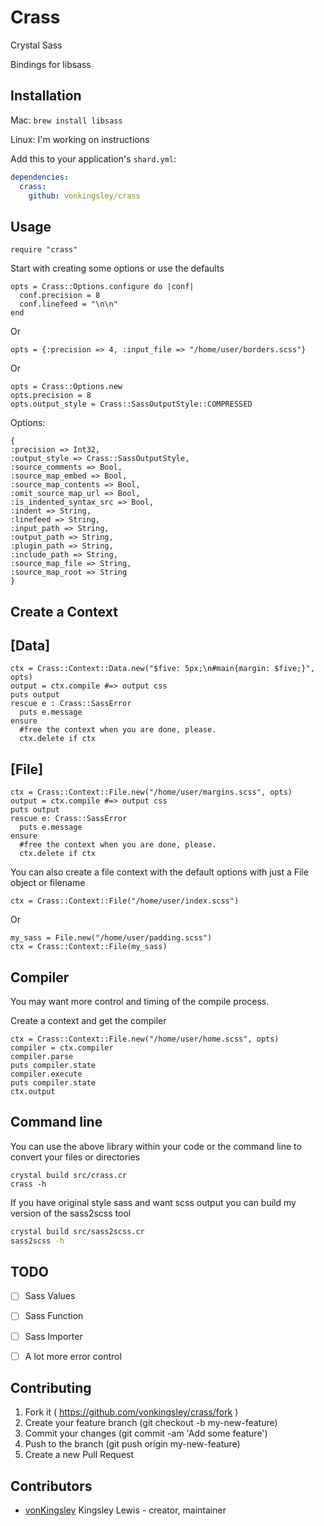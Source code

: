 # Crass
Crystal Sass

Bindings for libsass

## Installation

Mac: `brew install libsass`

Linux: I'm working on instructions

Add this to your application's `shard.yml`:

```yaml
dependencies:
  crass:
    github: vonkingsley/crass
```


## Usage


```crystal
require "crass"
```

Start with creating some options or use the defaults
```crystal
opts = Crass::Options.configure do |conf|
  conf.precision = 8
  conf.linefeed = "\n\n"
end
```
Or

```crystal
opts = {:precision => 4, :input_file => "/home/user/borders.scss"}

```
Or

```crystal
opts = Crass::Options.new
opts.precision = 8
opts.output_style = Crass::SassOutputStyle::COMPRESSED
```
Options:
```crystal
{
:precision => Int32, 
:output_style => Crass::SassOutputStyle, 
:source_comments => Bool, 
:source_map_embed => Bool,
:source_map_contents => Bool, 
:omit_source_map_url => Bool, 
:is_indented_syntax_src => Bool,
:indent => String, 
:linefeed => String, 
:input_path => String, 
:output_path => String, 
:plugin_path => String, 
:include_path => String,
:source_map_file => String, 
:source_map_root => String
}
```
## Create a Context
## [Data]
```crystal
ctx = Crass::Context::Data.new("$five: 5px;\n#main{margin: $five;}", opts)
output = ctx.compile #=> output css
puts output
rescue e : Crass::SassError
  puts e.message
ensure
  #free the context when you are done, please.
  ctx.delete if ctx
```

## [File]
```crystal
ctx = Crass::Context::File.new("/home/user/margins.scss", opts)
output = ctx.compile #=> output css
puts output
rescue e: Crass::SassError
  puts e.message
ensure
  #free the context when you are done, please.
  ctx.delete if ctx
```
You can also create a file context with the default options with just a
File object or filename
```crystal
ctx = Crass::Context::File("/home/user/index.scss")
```
Or

```crystal
my_sass = File.new("/home/user/padding.scss")
ctx = Crass::Context::File(my_sass)
```

## Compiler
You may want more control and timing of the compile process.

Create a context and get the compiler
```crystal
ctx = Crass::Context::File.new("/home/user/home.scss", opts)
compiler = ctx.compiler
compiler.parse
puts compiler.state
compiler.execute
puts compiler.state
ctx.output
```


## Command line
You can use the above library within your code or the command line to convert your files or directories
```crystal
crystal build src/crass.cr
crass -h
```
If you have original style sass and want scss output you can build my
version of the sass2scss tool
```bash
crystal build src/sass2scss.cr
sass2scss -h
```

## TODO
 - [ ] Sass Values

 - [ ] Sass Function

 - [ ] Sass Importer 

 - [ ] A lot more error control

## Contributing

1. Fork it ( https://github.com/vonkingsley/crass/fork )
2. Create your feature branch (git checkout -b my-new-feature)
3. Commit your changes (git commit -am 'Add some feature')
4. Push to the branch (git push origin my-new-feature)
5. Create a new Pull Request

## Contributors

- [vonKingsley](https://github.com/vonkingsley) Kingsley Lewis - creator, maintainer
